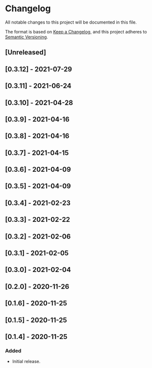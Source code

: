 # Changelog

All notable changes to this project will be documented in this file.

The format is based on [Keep a Changelog](https://keepachangelog.com/en/1.0.0/),
and this project adheres to [Semantic Versioning](https://semver.org/spec/v2.0.0.html).

## [Unreleased]

## [0.3.12] - 2021-07-29

## [0.3.11] - 2021-06-24

## [0.3.10] - 2021-04-28

## [0.3.9] - 2021-04-16

## [0.3.8] - 2021-04-16

## [0.3.7] - 2021-04-15

## [0.3.6] - 2021-04-09

## [0.3.5] - 2021-04-09

## [0.3.4] - 2021-02-23

## [0.3.3] - 2021-02-22

## [0.3.2] - 2021-02-06

## [0.3.1] - 2021-02-05

## [0.3.0] - 2021-02-04

## [0.2.0] - 2020-11-26

## [0.1.6] - 2020-11-25

## [0.1.5] - 2020-11-25

## [0.1.4] - 2020-11-25

### Added
- Initial release.

